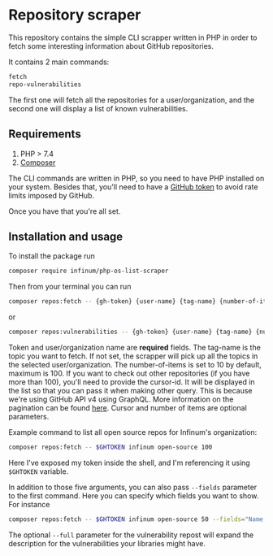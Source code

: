 # Repository scraper

This repository contains the simple CLI scrapper written in PHP in order to fetch some interesting information about GitHub repositories.

It contains 2 main commands:

```bash
fetch
repo-vulnerabilities
```

The first one will fetch all the repositories for a user/organization, and the second one will display a list of known vulnerabilities.

## Requirements

1. PHP > 7.4
2. [Composer](https://getcomposer.org/)

The CLI commands are written in PHP, so you need to have PHP installed on your system. Besides that, you'll need to have a [GitHub token](https://docs.github.com/en/authentication/keeping-your-account-and-data-secure/creating-a-personal-access-token) to avoid rate limits imposed by GitHub.

Once you have that you're all set.

## Installation and usage

To install the package run

```bash
composer require infinum/php-os-list-scraper
```

Then from your terminal you can run

```bash
composer repos:fetch -- {gh-token} {user-name} {tag-name} {number-of-items} {cursor-id} --fields={field-names} 
```

or

```bash
composer repos:vulnerabilities -- {gh-token} {user-name} {tag-name} {number-of-items} {cursor-id} --full={true|false}
```

Token and user/organization name are **required** fields. The tag-name is the topic you want to fetch. If not set, the scrapper will pick up all the topics in the selected user/organization. The number-of-items is set to 10 by default, maximum is 100. If you want to check out other repositories (if you have more than 100), you'll need to provide the cursor-id. It will be displayed in the list so that you can pass it when making other query. This is because we're using GitHub API v4 using GraphQL. More information on the pagination can be found [here](https://graphql.org/learn/pagination/#pagination-and-edges).
Cursor and number of items are optional parameters.

Example command to list all open source repos for Infinum's organization:

```bash
composer repos:fetch -- $GHTOKEN infinum open-source 100
```

Here I've exposed my token inside the shell, and I'm referencing it using `$GHTOKEN` variable.

In addition to those five arguments, you can also pass `--fields` parameter to the first command. Here you can specify which fields you want to show. For instance

```bash
composer repos:fetch -- $GHTOKEN infinum open-source 50 --fields="Name,Description,License,URL,Star Count,Fork count,Open Issues,Open PRs"
```

The optional `--full` parameter for the vulnerability repost will expand the description for the vulnerabilities your libraries might have.

